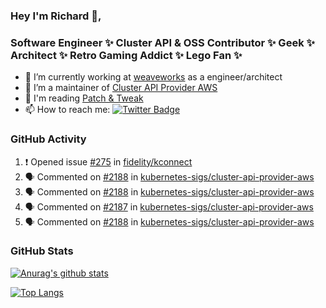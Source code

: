 ### Hey I'm Richard 👋, 

<h3 align="left">Software Engineer ✨ Cluster API & OSS Contributor ✨ Geek ✨ Architect ✨ Retro Gaming Addict ✨ Lego Fan ✨</h3>

- 🔭 I’m currently working at [weaveworks](https://github.com/weaveworks) as a engineer/architect
- 👯 I’m a maintainer of [Cluster API Provider AWS](https://github.com/kubernetes-sigs/cluster-api-provider-aws)
- 💬 I'm reading [Patch & Tweak](https://bjooks.com/products/patch-tweak-exploring-modular-synthesis)
- 📫 How to reach me: [![Twitter Badge](https://img.shields.io/badge/-@fruit_case-00acee?style=flat&logo=Twitter&logoColor=white)](https://twitter.com/intent/follow?screen_name=fruit_case "Follow on Twitter")

### GitHub Activity 

<!--START_SECTION:activity-->
1. ❗️ Opened issue [#275](https://github.com/fidelity/kconnect/issues/275) in [fidelity/kconnect](https://github.com/fidelity/kconnect)
2. 🗣 Commented on [#2188](https://github.com/kubernetes-sigs/cluster-api-provider-aws/issues/2188) in [kubernetes-sigs/cluster-api-provider-aws](https://github.com/kubernetes-sigs/cluster-api-provider-aws)
3. 🗣 Commented on [#2188](https://github.com/kubernetes-sigs/cluster-api-provider-aws/issues/2188) in [kubernetes-sigs/cluster-api-provider-aws](https://github.com/kubernetes-sigs/cluster-api-provider-aws)
4. 🗣 Commented on [#2187](https://github.com/kubernetes-sigs/cluster-api-provider-aws/issues/2187) in [kubernetes-sigs/cluster-api-provider-aws](https://github.com/kubernetes-sigs/cluster-api-provider-aws)
5. 🗣 Commented on [#2188](https://github.com/kubernetes-sigs/cluster-api-provider-aws/issues/2188) in [kubernetes-sigs/cluster-api-provider-aws](https://github.com/kubernetes-sigs/cluster-api-provider-aws)
<!--END_SECTION:activity-->

### GitHub Stats

[![Anurag's github stats](https://github-readme-stats.vercel.app/api?username=richardcase&count_private=true&show_icons=true)](https://github.com/anuraghazra/github-readme-stats)

[![Top Langs](https://github-readme-stats.vercel.app/api/top-langs/?username=richardcase&hide=html&layout=compact)](https://github.com/anuraghazra/github-readme-stats)
